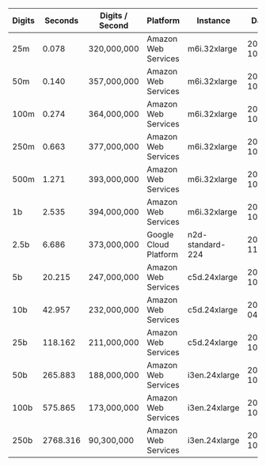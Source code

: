 | Digits | Seconds | Digits / Second | Platform | Instance | Date | Files |
| ------ | ------- | --------------- | -------- | -------- | ---- | ----- |
| 25m | 0.078 | 320,000,000 | Amazon Web Services | m6i.32xlarge | 2021-10-29 | [cfg](../Amazon%20Web%20Services/m6i.32xlarge/Cos%281%29%20%5BHalf%20Angle%20Formula%5D/Cos%281%29%20-%2020211029-152031.cfg) [out](../Amazon%20Web%20Services/m6i.32xlarge/Cos%281%29%20%5BHalf%20Angle%20Formula%5D/Cos%281%29%20-%2020211029-152031.out) [txt](../Amazon%20Web%20Services/m6i.32xlarge/Cos%281%29%20%5BHalf%20Angle%20Formula%5D/Cos%281%29%20-%2020211029-152031.txt) |
| 50m | 0.140 | 357,000,000 | Amazon Web Services | m6i.32xlarge | 2021-10-29 | [cfg](../Amazon%20Web%20Services/m6i.32xlarge/Cos%281%29%20%5BHalf%20Angle%20Formula%5D/Cos%281%29%20-%2020211029-160246.cfg) [out](../Amazon%20Web%20Services/m6i.32xlarge/Cos%281%29%20%5BHalf%20Angle%20Formula%5D/Cos%281%29%20-%2020211029-160246.out) [txt](../Amazon%20Web%20Services/m6i.32xlarge/Cos%281%29%20%5BHalf%20Angle%20Formula%5D/Cos%281%29%20-%2020211029-160246.txt) |
| 100m | 0.274 | 364,000,000 | Amazon Web Services | m6i.32xlarge | 2021-10-29 | [cfg](../Amazon%20Web%20Services/m6i.32xlarge/Cos%281%29%20%5BHalf%20Angle%20Formula%5D/Cos%281%29%20-%2020211029-160256.cfg) [out](../Amazon%20Web%20Services/m6i.32xlarge/Cos%281%29%20%5BHalf%20Angle%20Formula%5D/Cos%281%29%20-%2020211029-160256.out) [txt](../Amazon%20Web%20Services/m6i.32xlarge/Cos%281%29%20%5BHalf%20Angle%20Formula%5D/Cos%281%29%20-%2020211029-160256.txt) |
| 250m | 0.663 | 377,000,000 | Amazon Web Services | m6i.32xlarge | 2021-10-29 | [cfg](../Amazon%20Web%20Services/m6i.32xlarge/Cos%281%29%20%5BHalf%20Angle%20Formula%5D/Cos%281%29%20-%2020211029-160301.cfg) [out](../Amazon%20Web%20Services/m6i.32xlarge/Cos%281%29%20%5BHalf%20Angle%20Formula%5D/Cos%281%29%20-%2020211029-160301.out) [txt](../Amazon%20Web%20Services/m6i.32xlarge/Cos%281%29%20%5BHalf%20Angle%20Formula%5D/Cos%281%29%20-%2020211029-160301.txt) |
| 500m | 1.271 | 393,000,000 | Amazon Web Services | m6i.32xlarge | 2021-10-29 | [cfg](../Amazon%20Web%20Services/m6i.32xlarge/Cos%281%29%20%5BHalf%20Angle%20Formula%5D/Cos%281%29%20-%2020211029-171307.cfg) [out](../Amazon%20Web%20Services/m6i.32xlarge/Cos%281%29%20%5BHalf%20Angle%20Formula%5D/Cos%281%29%20-%2020211029-171307.out) [txt](../Amazon%20Web%20Services/m6i.32xlarge/Cos%281%29%20%5BHalf%20Angle%20Formula%5D/Cos%281%29%20-%2020211029-171307.txt) |
| 1b | 2.535 | 394,000,000 | Amazon Web Services | m6i.32xlarge | 2021-10-29 | [cfg](../Amazon%20Web%20Services/m6i.32xlarge/Cos%281%29%20%5BHalf%20Angle%20Formula%5D/Cos%281%29%20-%2020211029-171326.cfg) [out](../Amazon%20Web%20Services/m6i.32xlarge/Cos%281%29%20%5BHalf%20Angle%20Formula%5D/Cos%281%29%20-%2020211029-171326.out) [txt](../Amazon%20Web%20Services/m6i.32xlarge/Cos%281%29%20%5BHalf%20Angle%20Formula%5D/Cos%281%29%20-%2020211029-171326.txt) |
| 2.5b | 6.686 | 373,000,000 | Google Cloud Platform | n2d-standard-224 | 2021-11-06 | [cfg](../Google%20Cloud%20Platform/n2d-standard-224/Cos%281%29%20%5BHalf%20Angle%20Formula%5D/Cos%281%29%20-%2020211106-220615.cfg) [out](../Google%20Cloud%20Platform/n2d-standard-224/Cos%281%29%20%5BHalf%20Angle%20Formula%5D/Cos%281%29%20-%2020211106-220615.out) [txt](../Google%20Cloud%20Platform/n2d-standard-224/Cos%281%29%20%5BHalf%20Angle%20Formula%5D/Cos%281%29%20-%2020211106-220615.txt) |
| 5b | 20.215 | 247,000,000 | Amazon Web Services | c5d.24xlarge | 2020-10-10 | [cfg](../Amazon%20Web%20Services/c5d.24xlarge/Cos%281%29%20%5BHalf%20Angle%20Formula%5D/Cos%281%29%20-%2020201010-204237.cfg) [out](../Amazon%20Web%20Services/c5d.24xlarge/Cos%281%29%20%5BHalf%20Angle%20Formula%5D/Cos%281%29%20-%2020201010-204237.out) [txt](../Amazon%20Web%20Services/c5d.24xlarge/Cos%281%29%20%5BHalf%20Angle%20Formula%5D/Cos%281%29%20-%2020201010-204237.txt) |
| 10b | 42.957 | 232,000,000 | Amazon Web Services | c5d.24xlarge | 2020-04-18 | [cfg](../Amazon%20Web%20Services/c5d.24xlarge/Cos%281%29%20%5BHalf%20Angle%20Formula%5D/Cos%281%29%20-%2020200418-143920.cfg) [out](../Amazon%20Web%20Services/c5d.24xlarge/Cos%281%29%20%5BHalf%20Angle%20Formula%5D/Cos%281%29%20-%2020200418-143920.out) [txt](../Amazon%20Web%20Services/c5d.24xlarge/Cos%281%29%20%5BHalf%20Angle%20Formula%5D/Cos%281%29%20-%2020200418-143920.txt) |
| 25b | 118.162 | 211,000,000 | Amazon Web Services | c5d.24xlarge | 2020-10-10 | [cfg](../Amazon%20Web%20Services/c5d.24xlarge/Cos%281%29%20%5BHalf%20Angle%20Formula%5D/Cos%281%29%20-%2020201010-205047.cfg) [out](../Amazon%20Web%20Services/c5d.24xlarge/Cos%281%29%20%5BHalf%20Angle%20Formula%5D/Cos%281%29%20-%2020201010-205047.out) [txt](../Amazon%20Web%20Services/c5d.24xlarge/Cos%281%29%20%5BHalf%20Angle%20Formula%5D/Cos%281%29%20-%2020201010-205047.txt) |
| 50b | 265.883 | 188,000,000 | Amazon Web Services | i3en.24xlarge | 2020-10-04 | [cfg](../Amazon%20Web%20Services/i3en.24xlarge/Cos%281%29%20%5BHalf%20Angle%20Formula%5D/Cos%281%29%20-%2020201004-210257.cfg) [out](../Amazon%20Web%20Services/i3en.24xlarge/Cos%281%29%20%5BHalf%20Angle%20Formula%5D/Cos%281%29%20-%2020201004-210257.out) [txt](../Amazon%20Web%20Services/i3en.24xlarge/Cos%281%29%20%5BHalf%20Angle%20Formula%5D/Cos%281%29%20-%2020201004-210257.txt) |
| 100b | 575.865 | 173,000,000 | Amazon Web Services | i3en.24xlarge | 2020-10-04 | [cfg](../Amazon%20Web%20Services/i3en.24xlarge/Cos%281%29%20%5BHalf%20Angle%20Formula%5D/Cos%281%29%20-%2020201004-211704.cfg) [out](../Amazon%20Web%20Services/i3en.24xlarge/Cos%281%29%20%5BHalf%20Angle%20Formula%5D/Cos%281%29%20-%2020201004-211704.out) [txt](../Amazon%20Web%20Services/i3en.24xlarge/Cos%281%29%20%5BHalf%20Angle%20Formula%5D/Cos%281%29%20-%2020201004-211704.txt) |
| 250b | 2768.316 | 90,300,000 | Amazon Web Services | i3en.24xlarge | 2020-10-04 | [cfg](../Amazon%20Web%20Services/i3en.24xlarge/Cos%281%29%20%5BHalf%20Angle%20Formula%5D/Cos%281%29%20-%2020201004-231655.cfg) [out](../Amazon%20Web%20Services/i3en.24xlarge/Cos%281%29%20%5BHalf%20Angle%20Formula%5D/Cos%281%29%20-%2020201004-231655.out) [txt](../Amazon%20Web%20Services/i3en.24xlarge/Cos%281%29%20%5BHalf%20Angle%20Formula%5D/Cos%281%29%20-%2020201004-231655.txt) |
